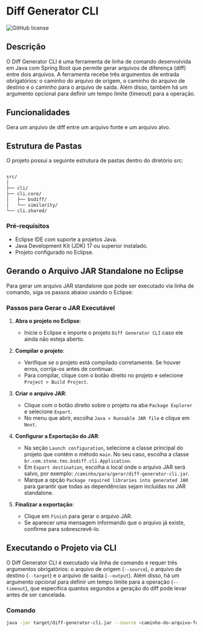 # Diff Generator CLI

![GitHub license](https://img.shields.io/badge/license-MIT-blue.svg)

## Descrição

O Diff Generator CLI é uma ferramenta de linha de comando desenvolvida em Java com Spring Boot que permite gerar arquivos de diferença (diff) entre dois arquivos. A ferramenta recebe três argumentos de entrada obrigatórios: o caminho do arquivo de origem, o caminho do arquivo de destino e o caminho para o arquivo de saída. Além disso, também há um argumento opcional para definir um tempo limite (timeout) para a operação.

## Funcionalidades
 Gera um arquivo de diff entre um arquivo fonte e um arquivo alvo.

## Estrutura de Pastas
O projeto possui a seguinte estrutura de pastas dentro do diretório src:

```bash

src/
│
├── cli/
├── cli.core/
│   ├── bsdiff/
│   └── similarity/
└── cli.shared/

````

### Pré-requisitos

- Eclipse IDE com suporte a projetos Java.
- Java Development Kit (JDK) 17 ou superior instalado.
- Projeto configurado no Eclipse.

## Gerando o Arquivo JAR Standalone no Eclipse

Para gerar um arquivo JAR standalone que pode ser executado via linha de comando, siga os passos abaixo usando o Eclipse:

### Passos para Gerar o JAR Executável

1. **Abra o projeto no Eclipse**:
   - Inicie o Eclipse e importe o projeto `Diff Generator CLI` caso ele ainda não esteja aberto.

2. **Compilar o projeto**:
   - Verifique se o projeto está compilado corretamente. Se houver erros, corrija-os antes de continuar.
   - Para compilar, clique com o botão direito no projeto e selecione `Project > Build Project`.

3. **Criar o arquivo JAR**:
   - Clique com o botão direito sobre o projeto na aba `Package Explorer` e selecione `Export`.
   - No menu que abrir, escolha `Java > Runnable JAR file` e clique em `Next`.

4. **Configurar a Exportação do JAR**:
   - Na seção `Launch configuration`, selecione a classe principal do projeto que contém o método `main`. No seu caso, escolha a classe `br.com.stone.tms.bsdiff.cli.Application`.
   - Em `Export destination`, escolha o local onde o arquivo JAR será salvo, por exemplo: `/caminho/para/gerar/diff-generator-cli.jar`.
   - Marque a opção `Package required libraries into generated JAR` para garantir que todas as dependências sejam incluídas no JAR standalone.

5. **Finalizar a exportação**:
   - Clique em `Finish` para gerar o arquivo JAR.
   - Se aparecer uma mensagem informando que o arquivo já existe, confirme para sobrescrevê-lo.

## Executando o Projeto via CLI

O Diff Generator CLI é executado via linha de comando e requer três argumentos obrigatórios: o arquivo de origem (`--source`), o arquivo de destino (`--target`) e o arquivo de saída (`--output`). Além disso, há um argumento opcional para definir um tempo limite para a operação (`--timeout`), que especifica quantos segundos a geração do diff pode levar antes de ser cancelada.

### Comando

```bash
java -jar target/diff-generator-cli.jar --source <caminho-do-arquivo-fonte> --target <caminho-do-arquivo-alvo> --output <caminho-do-arquivo-de-saida>
